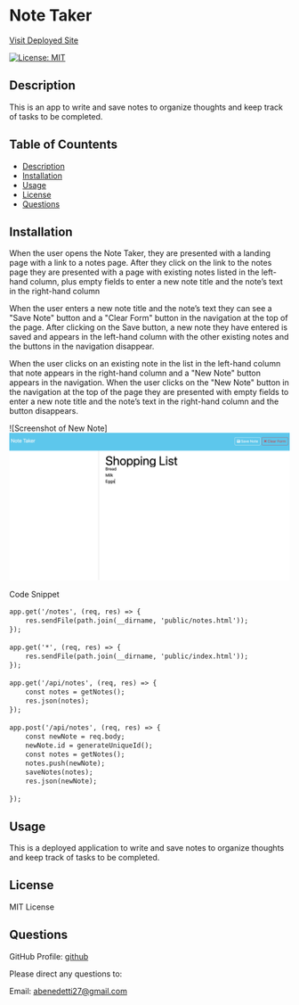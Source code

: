# Note Taker

[Visit Deployed Site](https://abenedetti27.github.io/password-generator/)

[![License: MIT](https://img.shields.io/badge/License-MIT-yellow.svg)](https://opensource.org/licenses/MIT)

## Description <a name="description"></a>

This is an app to write and save notes to organize thoughts and keep track of tasks to be completed.

## Table of Countents 
- [Description](#description)
- [Installation](#installation)
- [Usage](#usage)
- [License](#license)
- [Questions](#questions)

## Installation <a name="installation"></a>
When the user opens the Note Taker, they are presented with a landing page with a link to a notes page. After they click on the link to the notes page they are presented with a page with existing notes listed in the left-hand column, plus empty fields to enter a new note title and the note’s text in the right-hand column

When the user enters a new note title and the note’s text they can see a "Save Note" button and a "Clear Form" button in the navigation at the top of the page. After clicking on the Save button, a new note they have entered is saved and appears in the left-hand column with the other existing notes and the buttons in the navigation disappear.

When the user clicks on an existing note in the list in the left-hand column that note appears in the right-hand column and a "New Note" button appears in the navigation. When the user clicks on the "New Note" button in the navigation at the top of the page
they are presented with empty fields to enter a new note title and the note’s text in the right-hand column and the button disappears.



![Screenshot of New Note]![Screenshot](image.png)

Code Snippet
```
app.get('/notes', (req, res) => {
    res.sendFile(path.join(__dirname, 'public/notes.html'));
});

app.get('*', (req, res) => {
    res.sendFile(path.join(__dirname, 'public/index.html'));
});

app.get('/api/notes', (req, res) => {
    const notes = getNotes();
    res.json(notes);
});

app.post('/api/notes', (req, res) => {
    const newNote = req.body;
    newNote.id = generateUniqueId();
    const notes = getNotes();
    notes.push(newNote);
    saveNotes(notes);
    res.json(newNote);

});
```

## Usage <a name="usage"></a>
This is a deployed application to write and save notes to organize thoughts and keep track of tasks to be completed.


## License <a name="license"></a>
MIT License


## Questions <a name="questions"></a>

GitHub Profile: [github](https://github.com/abenedetti27)

Please direct any questions to:

Email: abenedetti27@gmail.com
